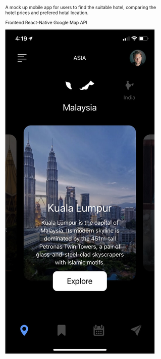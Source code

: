 A mock up mobile app for users to find the suitable hotel, comparing the hotel prices and prefered hotal location.

Frontend
React-Native
Google Map API

![alt text](https://github.com/zafry26/TravelApp/blob/main/SC/image_123986672%20(1).JPG?raw=true)

